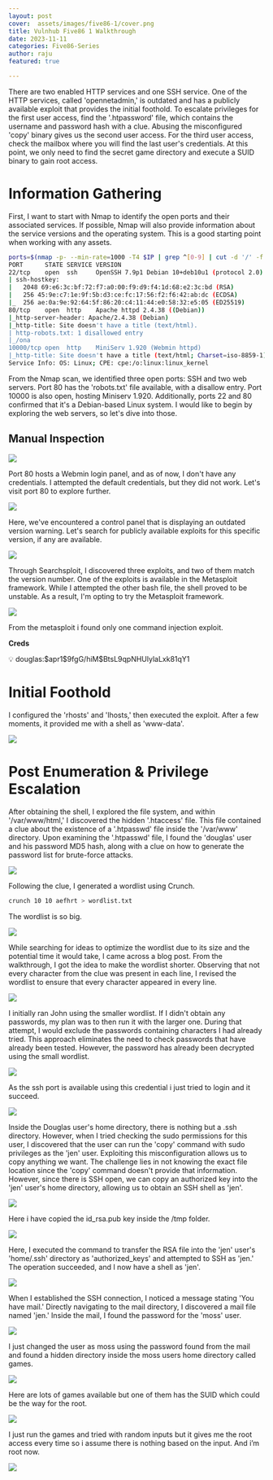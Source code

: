 ```yaml
---
layout: post
cover:  assets/images/five86-1/cover.png
title: Vulnhub Five86 1 Walkthrough 
date: 2023-11-11
categories: Five86-Series
author: raju
featured: true

---
```


There are two enabled HTTP services and one SSH service. One of the HTTP services, called 'opennetadmin,' is outdated and has a publicly available exploit that provides the initial foothold. To escalate privileges for the first user access, find the '.htpassword' file, which contains the username and password hash with a clue. Abusing the misconfigured 'copy' binary gives us the second user access. For the third user access, check the mailbox where you will find the last user's credentials. At this point, we only need to find the secret game directory and execute a SUID binary to gain root access.

# Information Gathering

First, I want to start with Nmap to identify the open ports and their associated services. If possible, Nmap will also provide information about the service versions and the operating system. This is a good starting point when working with any assets.

```bash
ports=$(nmap -p- --min-rate=1000 -T4 $IP | grep ^[0-9] | cut -d '/' -f 1 | tr '\n' ',' | sed s/,$//) ; nmap -p$ports -sC -sV -oN nmap_service_scan $IP
PORT      STATE SERVICE VERSION
22/tcp    open  ssh     OpenSSH 7.9p1 Debian 10+deb10u1 (protocol 2.0)
| ssh-hostkey: 
|   2048 69:e6:3c:bf:72:f7:a0:00:f9:d9:f4:1d:68:e2:3c:bd (RSA)
|   256 45:9e:c7:1e:9f:5b:d3:ce:fc:17:56:f2:f6:42:ab:dc (ECDSA)
|_  256 ae:0a:9e:92:64:5f:86:20:c4:11:44:e0:58:32:e5:05 (ED25519)
80/tcp    open  http    Apache httpd 2.4.38 ((Debian))
|_http-server-header: Apache/2.4.38 (Debian)
|_http-title: Site doesn't have a title (text/html).
| http-robots.txt: 1 disallowed entry 
|_/ona
10000/tcp open  http    MiniServ 1.920 (Webmin httpd)
|_http-title: Site doesn't have a title (text/html; Charset=iso-8859-1).
Service Info: OS: Linux; CPE: cpe:/o:linux:linux_kernel
```

From the Nmap scan, we identified three open ports: SSH and two web servers. Port 80 has the 'robots.txt' file available, with a disallow entry. Port 10000 is also open, hosting Miniserv 1.920. Additionally, ports 22 and 80 confirmed that it's a Debian-based Linux system. I would like to begin by exploring the web servers, so let's dive into those.

## Manual Inspection

![](/assets/images/five86-1/1.png)

Port 80 hosts a Webmin login panel, and as of now, I don't have any credentials. I attempted the default credentials, but they did not work. Let's visit port 80 to explore further.

![](/assets/images/five86-1/2.png)

Here, we've encountered a control panel that is displaying an outdated version warning. Let's search for publicly available exploits for this specific version, if any are available.

![](/assets/images/five86-1/3.png)

Through Searchsploit, I discovered three exploits, and two of them match the version number. One of the exploits is available in the Metasploit framework. While I attempted the other bash file, the shell proved to be unstable. As a result, I'm opting to try the Metasploit framework.

![](/assets/images/five86-1/4.png)

From the metasploit i found only one command injection exploit.

**Creds**

<aside>
💡 douglas:$apr1$9fgG/hiM$BtsL9qpNHUlylaLxk81qY1

</aside>

# Initial Foothold

I configured the 'rhosts' and 'lhosts,' then executed the exploit. After a few moments, it provided me with a shell as 'www-data'.

![](/assets/images/five86-1/5.png)

# Post Enumeration & Privilege Escalation

After obtaining the shell, I explored the file system, and within '/var/www/html,' I discovered the hidden '.htaccess' file. This file contained a clue about the existence of a '.htpasswd' file inside the '/var/www' directory. Upon examining the '.htpasswd' file, I found the 'douglas' user and his password MD5 hash, along with a clue on how to generate the password list for brute-force attacks.

![](/assets/images/five86-1/6.png)

Following the clue, I generated a wordlist using Crunch.

```bash
crunch 10 10 aefhrt > wordlist.txt
```

The wordlist is so big.

![](/assets/images/five86-1/7.png)

While searching for ideas to optimize the wordlist due to its size and the potential time it would take, I came across a blog post. From the walkthrough, I got the idea to make the wordlist shorter. Observing that not every character from the clue was present in each line, I revised the wordlist to ensure that every character appeared in every line.

![](/assets/images/five86-1/8.png)

I initially ran John using the smaller wordlist. If I didn't obtain any passwords, my plan was to then run it with the larger one. During that attempt, I would exclude the passwords containing characters I had already tried. This approach eliminates the need to check passwords that have already been tested. However, the password has already been decrypted using the small wordlist.

![](/assets/images/five86-1/9.png)

As the ssh port is available using this credential i just tried to login and it succeed.

![](/assets/images/five86-1/10.png)

Inside the Douglas user's home directory, there is nothing but a .ssh directory. However, when I tried checking the sudo permissions for this user, I discovered that the user can run the 'copy' command with sudo privileges as the 'jen' user. Exploiting this misconfiguration allows us to copy anything we want. The challenge lies in not knowing the exact file location since the 'copy' command doesn't provide that information. However, since there is SSH open, we can copy an authorized key into the 'jen' user's home directory, allowing us to obtain an SSH shell as 'jen'.

![](/assets/images/five86-1/11.png)

Here i have copied the id_rsa.pub key inside the /tmp folder.

![](/assets/images/five86-1/12.png)

Here, I executed the command to transfer the RSA file into the 'jen' user's 'home/.ssh' directory as 'authorized_keys' and attempted to SSH as 'jen.' The operation succeeded, and I now have a shell as 'jen'.

![](/assets/images/five86-1/13.png)

When I established the SSH connection, I noticed a message stating 'You have mail.' Directly navigating to the mail directory, I discovered a mail file named 'jen.' Inside the mail, I found the password for the 'moss' user.

![](/assets/images/five86-1/14.png)

I just changed the user as moss using the password found from the mail and found a hidden directory inside the moss users home directory called games.

![](/assets/images/five86-1/15.png)

Here are lots of games available but one of them has the SUID which could be the way for the root.

![](/assets/images/five86-1/16.png)

I just run the games and tried with random inputs but it gives me the root access every time so i assume there is nothing based on the input. And i’m root now.

![](/assets/images/five86-1/17.png)